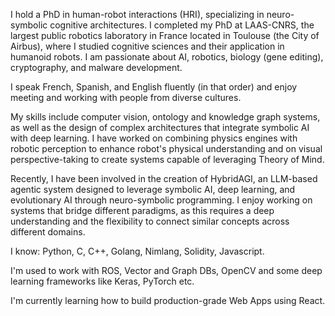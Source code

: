 I hold a PhD in human-robot interactions (HRI), specializing in neuro-symbolic cognitive architectures. I completed my PhD at LAAS-CNRS, the largest public robotics laboratory in France located in Toulouse (the City of Airbus), where I studied cognitive sciences and their application in humanoid robots. I am passionate about AI, robotics, biology (gene editing), cryptography, and malware development.

I speak French, Spanish, and English fluently (in that order) and enjoy meeting and working with people from diverse cultures.

My skills include computer vision, ontology and knowledge graph systems, as well as the design of complex architectures that integrate symbolic AI with deep learning. I have worked on combining physics engines with robotic perception to enhance robot's physical understanding and on visual perspective-taking to create systems capable of leveraging Theory of Mind.

Recently, I have been involved in the creation of HybridAGI, an LLM-based agentic system designed to leverage symbolic AI, deep learning, and evolutionary AI through neuro-symbolic programming. I enjoy working on systems that bridge different paradigms, as this requires a deep understanding and the flexibility to connect similar concepts across different domains.

I know: Python, C, C++, Golang, Nimlang, Solidity, Javascript.

I'm used to work with ROS, Vector and Graph DBs, OpenCV and some deep learning frameworks like Keras, PyTorch etc.

I'm currently learning how to build production-grade Web Apps using React.
